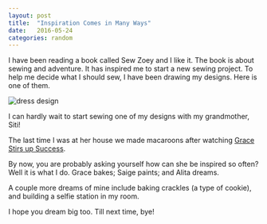 ```yaml
---
layout: post
title:  "Inspiration Comes in Many Ways"
date:   2016-05-24
categories: random
---
```

I have been reading a book called Sew Zoey and I like it. The book is about sewing and adventure. It
has inspired me to start a new sewing project. To help me decide what I should sew, I have been
drawing my designs. Here is one of them.

![dress design](https://photos.smugmug.com/2016/May/i-M44hBG8/0/M/attachment-M.jpg)

I can hardly wait to start sewing one of my designs with my grandmother, Siti!

The last time I was at her house we made macaroons after watching [Grace Stirs up Success](http://www.imdb.com/title/tt3733678/).

By now, you are probably asking yourself how can she be inspired so often? Well it is what I do.
Grace bakes; Saige paints; and Alita dreams.

A couple more dreams of mine include baking crackles (a type of cookie), and building a selfie
station in my room.

I hope you dream big too. Till next time, bye!
